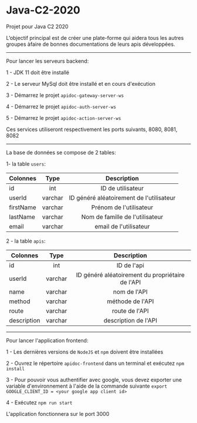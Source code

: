 # Java-C2-2020
Projet pour Java C2 2020

L’objectif principal est de créer une plate-forme qui aidera tous les autres groupes àfaire de bonnes documentations de leurs apis développées.
___

Pour lancer les serveurs backend:

1 - JDK 11 doit être installé

2 - Le serveur MySql doit être installé et en cours d'exécution

3 - Démarrez le projet `apidoc-gateway-server-ws`

4 - Démarrez le projet `apidoc-auth-server-ws`

5 - Démarrez le projet `apidoc-action-server-ws`

Ces services utiliseront respectivement les ports suivants, 8080, 8081, 8082

___
La base de données se compose de 2 tables:

1- la table `users`:

| Colonnes      | Type          | Description  |
| ------------- |:-------------:|:------------:|
| id     | int        |ID de utilisateur       |
| userId     | varchar        | ID généré aléatoirement de l'utilisateur       |
| firstName     | varchar        |Prénom de l'utilisateur       |
| lastName     | varchar        |Nom de famille de l'utilisateur       |
| email     | varchar        |email de l'utilisateur       |

2 - la table `apis`:

| Colonnes      | Type          | Description  |
| ------------- |:-------------:|:------------:|
| id     | int        |ID de l'api       |
| userId     | varchar        | ID généré aléatoirement du propriétaire de l'API       |
| name     | varchar        |nom de l'API       |
| method     | varchar        |méthode de l'API       |
| route     | varchar        |route de l'API       |
| description     | varchar        |description de l'API       |

___
Pour lancer l'application frontend:

1 - Les dernières versions de `NodeJS` et `npm` doivent être installées

2 - Ouvrez le répertoire `apidoc-frontend` dans un terminal et exécutez `npm install`

3 - Pour pouvoir vous authentifier avec google, vous devez exporter une variable d'environnement à l'aide de la commande suivante `export GOOGLE_CLIENT_ID = <your google app client id>`

4 - Exécutez `npm run start`

L'application fonctionnera sur le port 3000

